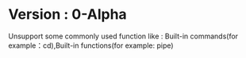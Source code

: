 # Version : 0-Alpha

Unsupport some commonly used function like : Built-in commands(for example：cd),Built-in functions(for example: pipe)
